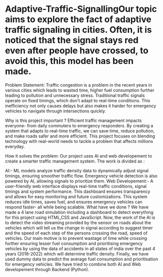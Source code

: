 # Adaptive-Traffic-SignallingOur topic aims to explore the fact of adaptive traffic signaling in cities. Often, it is noticed that the signal stays red even after people have crossed, to avoid this, this model has been made.
Problem Statement:
Traffic congestion is a problem in the recent years in various cities which leads to wasted time, higher fuel consumption further leading to pollution and unnecessary stress. Traditional traffic signals operate on fixed timings, which don't adapt to real-time conditions. This inefficiency not only causes delays but also makes it harder for emergency vehicles to navigate through intersections quickly.

Why is this project important ?
Efficient traffic management impacts everyone- from daily commuters to emergency responders. By creating a system that adapts to real-time traffic, we can save time, reduce pollution, and make roads safer and more efficient. This project focuses on blending technology with real-world needs to tackle a problem that affects millions everyday.

How it solves the problem:
Our project uses AI and web developement to create a smarter traffic management system. The work is divided as :

AI:- ML models analyze traffic density data to dynamically adjust signal timings, ensuring smoother traffic flow. Emergency vehicle detection is also powered by AI, allowing signals to prioritize them.
Web Developement:- A user-friendly web interface displays real-time traffic conditions, signal timings and system performance. This dashboard ensures transparency and allows for easy monitoring and future customizations. This system reduces idle times, saves fuel, and ensures emergency vehicles can respond faster- all while being scalable.
What have we done ?
We have made a 4 lane road simulation including a dashboard to detect everything for this project using HTML,CSS and JavaScript. Now, the work of the AI is to detect the video streaming provided by the sensor on roads about the vehicles which will tell us the change in signal according to suggest timer and the speed of each step of the persons crossing the road, speed of vehicles. Our main motive is to prevent wastage of time while crossing further ensuring lesser fuel consumption and prioritising emergency vehicles by using the data of accidents in all states of india over the past 4 years (2018-2022) which will determine traffic density. Finally, we have used dummy data to predict the average fuel consumption and prioritisation for emergency vehicles. We have tried to combine both AI and Web developement through Backend (Python).
